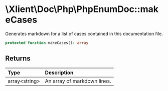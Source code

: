 # \\Xlient\\Doc\\Php\\PhpEnumDoc::makeCases

Generates markdown for a list of cases contained in this documentation file.

```php
protected function makeCases(): array
```

## Returns

| Type | Description |
| :--- | :--- |
| array\<string\> | An array of markdown lines. |